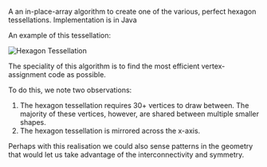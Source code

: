 A an in-place-array algorithm to create one of the various, perfect hexagon tessellations.
Implementation is in Java

An example of this tessellation:

![Hexagon Tessellation](https://qph.ec.quoracdn.net/main-qimg-004a26d70999fad8a1323bd219789b04-c)

The speciality of this algorithm is to find the most efficient vertex-assignment code as possible.

To do this, we note two observations:
1) The hexagon tessellation requires 30+ vertices to draw between. The majority of these vertices, however, are shared between multiple smaller shapes. 
2) The hexagon tessellation is mirrored across the x-axis.

Perhaps with this realisation we could also sense patterns in the geometry that would let us take advantage of the interconnectivity and symmetry. 
